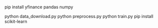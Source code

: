 pip install yfinance pandas numpy

python data_download.py
python preprocess.py
python train.py
pip install scikit-learn
